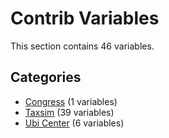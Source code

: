 # Contrib Variables

This section contains 46 variables.

## Categories

- [Congress](congress/index.md) (1 variables)
- [Taxsim](taxsim/index.md) (39 variables)
- [Ubi Center](ubi_center/index.md) (6 variables)
